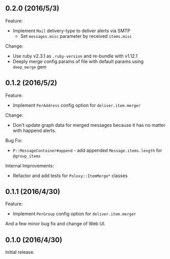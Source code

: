 ## 0.2.0 (2016/5/3)

Feature:

- Implement `Mail` delivery-type to deliver alerts via SMTP
  - Set `messages.misc` parameter by received `items.misc`

Change:

- Use ruby v2.3.1 as `.ruby-version` and re-bundle with v1.12.1
- Deeply merge config params of file with default params using `deep_merge` gem

## 0.1.2 (2016/5/2)

Feature:

- Implement `PerAddress` config option for `deliver.item.merger`

Change:

- Don't update graph data for merged messages because it has no matter with
  happend alerts.

Bug Fix:

- `P::MessageContainer#append` - add appended `Message.items.length` for `@group_items`

Internal Improvements:

- Refactor and add tests for `Poloxy::ItemMerge*` classes

## 0.1.1 (2016/4/30)

Feature:

- Implement `PerGroup` config option for `deliver.item.merger`

And a few minor bug fix and change of Web UI.

## 0.1.0 (2016/4/30)

Initial release.
